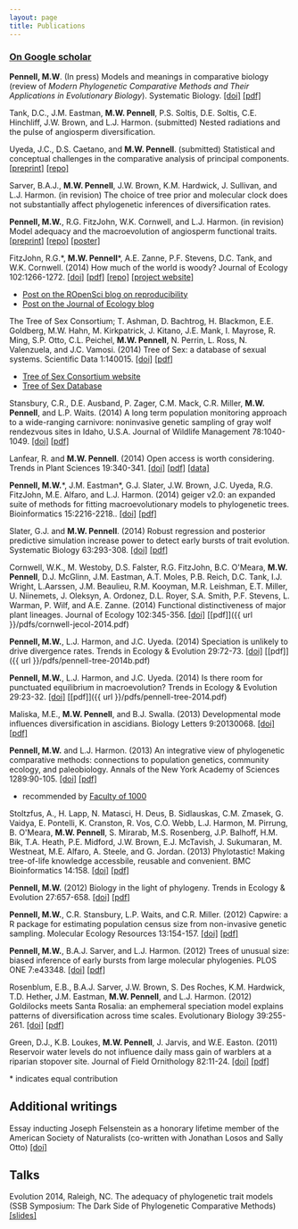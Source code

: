 ```yaml
---
layout: page
title: Publications
---
```


### [On Google scholar](http://scholar.google.com/citations?user=mxS1rJoAAAAJ&hl=en)

**Pennell, M.W**. (In press) Models and meanings in comparative biology (review of *Modern Phylogenetic Comparative Methods and Their Applications in Evolutionary Biology*). Systematic Biology. [[doi]](http://sysbio.oxfordjournals.org/content/early/2014/10/14/sysbio.syu075.extract) [[pdf]]({{url}}/pdfs/pennell-sysbio-2014.pdf)

Tank, D.C., J.M. Eastman, **M.W. Pennell**, P.S. Soltis, D.E. Soltis, C.E. Hinchliff, J.W. Brown, and L.J. Harmon. (submitted) Nested radiations and the pulse of angiosperm diversification.

Uyeda, J.C., D.S. Caetano, and **M.W. Pennell**. (submitted) Statistical and conceptual challenges in the comparative analysis of principal components. [[preprint]](http://biorxiv.org/content/early/2014/12/05/007369) [[repo]](https://github.com/mwpennell/phyloPCA)

Sarver, B.A.J., **M.W. Pennell**, J.W. Brown, K.M. Hardwick, J. Sullivan, and L.J. Harmon. (in revision) The choice of tree prior and molecular clock does not substantially affect phylogenetic inferences of diversification rates.

**Pennell, M.W.**, R.G. FitzJohn, W.K. Cornwell, and L.J. Harmon. (in revision) Model adequacy and the macroevolution of angiosperm functional traits. [[preprint]](http://biorxiv.org/content/early/2014/10/31/004002) [[repo]](https://github.com/richfitz/modeladequacy) [[poster]](http://figshare.com/articles/_In_adequacy_of_phylogenetic_trait_models_Evo_Wibo_poster_/1008468)

FitzJohn, R.G.\*, **M.W. Pennell**\*, A.E. Zanne, P.F. Stevens, D.C. Tank, and W.K. Cornwell. (2014) How much of the world is woody? Journal of Ecology 102:1266-1272. [[doi]](http://onlinelibrary.wiley.com/doi/10.1111/1365-2745.12260/full) [[pdf]]({{url}}/pdfs/fitzjohn-jecol-2014.pdf) [[repo]](https://github.com/richfitz/wood) [[project website]](http://richfitz.github.io/wood/)

* [Post on the ROpenSci blog on reproducibility](http://ropensci.org/blog/2014/06/09/reproducibility/)
* [Post on the Journal of Ecology blog](http://jecologyblog.wordpress.com/2014/06/10/how-much-of-the-world-is-woody/) 

The Tree of Sex Consortium; T. Ashman, D. Bachtrog, H. Blackmon, E.E. Goldberg, M.W. Hahn, M. Kirkpatrick, J. Kitano, J.E. Mank, I. Mayrose, R. Ming, S.P. Otto, C.L. Peichel, **M.W. Pennell**, N. Perrin, L. Ross, N. Valenzuela, and J.C. Vamosi. (2014) Tree of Sex: a database of sexual systems. Scientific Data 1:140015. [[doi]](http://www.nature.com/articles/sdata201415) [[pdf]]({{url}}/pdfs/tree-of-sex.pdf)

* [Tree of Sex Consortium website](http://treeofsex.org/)
* [Tree of Sex Database](http://traitdb-dev.nescent.org/)

Stansbury, C.R., D.E. Ausband, P. Zager, C.M. Mack, C.R. Miller, **M.W. Pennell**, and L.P. Waits. (2014) A long term population monitoring approach to a wide-ranging carnivore: noninvasive genetic sampling of gray wolf rendezvous sites in Idaho, U.S.A. Journal of Wildlife Management 78:1040-1049. [[doi]](http://onlinelibrary.wiley.com/doi/10.1002/jwmg.736/abstract) [[pdf]]({{url}}/pdfs/stansbury-jwm-2014.pdf)

Lanfear, R. and **M.W. Pennell**. (2014) Open access is worth considering. Trends in Plant Sciences 19:340-341. [[doi]](http://www.sciencedirect.com/science/article/pii/S1360138514001058#) [[pdf]]({{url}}/pdfs/lanfear-trpl-2014.pdf) [[data]](http://dx.doi.org/10.6084/m9.figshare.956240)

**Pennell, M.W.**\*, J.M. Eastman\*, G.J. Slater, J.W. Brown, J.C. Uyeda, R.G. FitzJohn, M.E. Alfaro, and L.J. Harmon. (2014) geiger v2.0: an expanded suite of methods for fitting macroevolutionary models to phylogenetic trees. Bioinformatics 15:2216-2218.. [[doi]](http://bioinformatics.oxfordjournals.org/content/30/15/2216) [[pdf]]({{url}}/pdfs/pennell-bioinf-2014.pdf)

Slater, G.J. and **M.W. Pennell**. (2014) Robust regression and posterior predictive simulation increase power to detect early bursts of trait evolution. Systematic Biology 63:293-308. [[doi]](http://sysbio.oxfordjournals.org/content/63/3/293.abstract) [[pdf]]({{url}}/pdfs/slater-sysbio-2014.pdf)

Cornwell, W.K., M. Westoby, D.S. Falster, R.G. FitzJohn, B.C. O'Meara, **M.W. Pennell**, D.J. McGlinn, J.M. Eastman, A.T. Moles, P.B. Reich, D.C. Tank, I.J. Wright, L.Aarssen, J.M. Beaulieu, R.M. Kooyman, M.R. Leishman, E.T. Miller, U. Niinemets, J. Oleksyn, A. Ordonez, D.L. Royer, S.A. Smith, P.F. Stevens, L. Warman, P. Wilf, and A.E. Zanne. (2014) Functional distinctiveness of major plant lineages. Journal of Ecology 102:345-356. [[doi]](http://onlinelibrary.wiley.com/doi/10.1111/1365-2745.12208/full) [[pdf]]({{ url }}/pdfs/cornwell-jecol-2014.pdf)

**Pennell, M.W.**, L.J. Harmon, and J.C. Uyeda. (2014) Speciation is unlikely to drive divergence rates. Trends in Ecology & Evolution 29:72-73. [[doi]](http://www.sciencedirect.com/science/article/pii/S0169534713003054) [[pdf]]({{ url }}/pdfs/pennell-tree-2014b.pdf)

**Pennell, M.W.**, L.J. Harmon, and J.C. Uyeda. (2014) Is there room for punctuated equilibrium in macroevolution? Trends in Ecology & Evolution 29:23-32. [[doi]](http://www.sciencedirect.com/science/article/pii/S0169534713001997) [[pdf]]({{ url }}/pdfs/pennell-tree-2014.pdf)

Maliska, M.E., **M.W. Pennell**, and B.J. Swalla. (2013) Developmental mode influences diversification in ascidians. Biology Letters 9:20130068. [[doi]](http://171.66.127.192/content/9/3/20130068.short) [[pdf]]({{url}}/pdfs/maliska-biolett-2013.pdf)

**Pennell, M.W.** and L.J. Harmon. (2013) An integrative view of phylogenetic comparative methods: connections to population genetics, community ecology, and paleobiology. Annals of the New York Academy of Sciences 1289:90-105. [[doi]](http://onlinelibrary.wiley.com/doi/10.1111/nyas.12157/full) [[pdf]]({{url}}/pdfs/pennell-nyas-2013.pdf)

* recommended by [Faculty of 1000](http://f1000.com/prime/718022005) 

Stoltzfus, A., H. Lapp, N. Matasci, H. Deus, B. Sidlauskas, C.M. Zmasek, G. Vaidya, E. Pontelli, K. Cranston, R. Vos, C.O. Webb, L.J. Harmon, M. Pirrung, B. O'Meara, **M.W. Pennell**, S. Mirarab, M.S. Rosenberg, J.P. Balhoff, H.M. Bik, T.A. Heath, P.E. Midford, J.W. Brown, E.J. McTavish, J. Sukumaran, M. Westneat, M.E. Alfaro, A. Steele, and G. Jordan. (2013) Phylotastic! Making tree-of-life knowledge accessbile, reusable and convenient. BMC Bioinformatics 14:158. [[doi]](http://www.biomedcentral.com/1471-2105/14/158) [[pdf]]({{url}}/pdfs/stoltzfus-bmc-2013.pdf)

**Pennell, M.W.** (2012) Biology in the light of phylogeny. Trends in Ecology & Evolution 27:657-658. [[doi]](http://www.sciencedirect.com/science/article/pii/S0169534712001899) [[pdf]]({{url}}/pdfs/pennell-tree-2012.pdf)

**Pennell, M.W.**, C.R. Stansbury, L.P. Waits, and C.R. Miller. (2012) Capwire: a R package for estimating population census size from non-invasive genetic sampling. Molecular Ecology Resources 13:154-157. [[doi]](http://onlinelibrary.wiley.com/doi/10.1111/1755-0998.12019/full) [[pdf]]({{url}}/pdfs/pennell-mer-2012.pdf)

**Pennell, M.W.**, B.A.J. Sarver, and L.J. Harmon. (2012) Trees of unusual size: biased inference of early bursts from large molecular phylogenies. PLOS ONE 7:e43348. [[doi]](http://www.plosone.org/article/info%3Adoi%2F10.1371%2Fjournal.pone.0043348) [[pdf]]({{url}}/pdfs/pennell-pone-2012.pdf)

Rosenblum, E.B., B.A.J. Sarver, J.W. Brown, S. Des Roches, K.M. Hardwick, T.D. Hether, J.M. Eastman, **M.W. Pennell**, and L.J. Harmon. (2012) Goldilocks meets Santa Rosalia: an emphemeral speciation model explains patterns of diversification across time scales. Evolutionary Biology 39:255-261. [[doi]](http://link.springer.com/article/10.1007/s11692-012-9171-x) [[pdf]]({{url}}/pdfs/rosenblum-evobio-2012.pdf)

Green, D.J., K.B. Loukes, **M.W. Pennell**, J. Jarvis, and W.E. Easton. (2011) Reservoir water levels do not influence daily mass gain of warblers at a riparian stopover site. Journal of Field Ornithology 82:11-24. [[doi]](http://onlinelibrary.wiley.com/doi/10.1111/j.1557-9263.2010.00303.x/full) [[pdf]]({{url}}/pdfs/green-jfo-2011.pdf)

\* indicates equal contribution


## Additional writings

Essay inducting Joseph Felsenstein as a honorary lifetime member of the American Society of Naturalists (co-written with Jonathan Losos and Sally Otto) [[doi]](http://www.jstor.org/stable/full/10.1086/676468)


## Talks

Evolution 2014, Raleigh, NC. The adequacy of phylogenetic trait models (SSB Symposium: The Dark Side of Phylogenetic Comparative Methods) [[slides]](http://www.slideshare.net/mwpennell/pennell-evolution2014)

